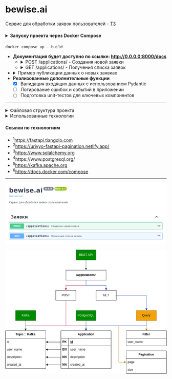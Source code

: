 # bewise.ai

Сервис для обработки заявок пользователей - [ТЗ](./data/TestTask.pdf)

<h4>
<details>
<summary>Запуску проекта через Docker Compose</summary>
<pre>docker -v  # Docker version 27.4.1, build b9d17ea</pre>
</details>
</h4>

```commandline
docker compose up --build
```

- <strong>Документация будет доступно по ссылке: http://0.0.0.0:8000/docs</strong>
  - <details>
    <summary>POST /applications/ - Создания новой заявки</summary>
    <pre>
    curl -X 'POST' \
      'http://0.0.0.0:8000/applications/' \
      -H 'accept: application/json' \
      -H 'Content-Type: application/json' \
      -d '{
      "user_name": "Alice",
      "description": "SHA256:ZFYiILDZ0FYvzlweLAn2ORxYTicw5CeMwlq7XiSNKWs"
    }'
    ---
    {
      "id": 1,
      "user_name": "Alice",
      "description": "SHA256:ZFYiILDZ0FYvzlweLAn2ORxYTicw5CeMwlq7XiSNKWs",
      "created_at": "2025-01-16T10:35:11.332005"
    }
    </pre>
    </details>
  - <details>
    <summary>GET /applications/ - Получения списка заявок</summary>
    <pre>
    curl -X 'GET' \
      'http://0.0.0.0:8000/applications/?page=1&size=20' \
      -H 'accept: application/json'
    ---
    {
      "items": [
        {
          "id": 3,
          "user_name": "Eve",
          "description": "SHA256:C1gQKS4BZ/IiKM7FnTPADiRWhtGfdz5GLKh2C3ZCTFY",
          "created_at": "2025-01-16T10:36:24.974006"
        },
        {
          "id": 2,
          "user_name": "Bob",
          "description": "SHA256:cmCfuncROD87w/sHAYeCD8rMAZC1Ll6omubAm2R5UBs",
          "created_at": "2025-01-16T10:36:08.964033"
        },
        {
          "id": 1,
          "user_name": "Alice",
          "description": "SHA256:ZFYiILDZ0FYvzlweLAn2ORxYTicw5CeMwlq7XiSNKWs",
          "created_at": "2025-01-16T10:35:11.332005"
        }
      ],
      "total": 3,
      "page": 1,
      "size": 20,
      "pages": 1
    }
    </pre>
    </details>
- <details>
  <summary>Пример публикации данных о новых заявках</summary>
  <pre>
  docker compose exec -it bewise.ai-broker bash
  broker:/$ ./opt/kafka/bin/kafka-console-consumer.sh --bootstrap-server broker:9092 --topic Kafka
  ---
  {"id": 1, "user_name": "Alice", "description": "SHA256:ZFYiILDZ0FYvzlweLAn2ORxYTicw5CeMwlq7XiSNKWs", "created_at": "2025-01-16 10:35:11.332005"}
  {"id": 2, "user_name": "Bob", "description": "SHA256:cmCfuncROD87w/sHAYeCD8rMAZC1Ll6omubAm2R5UBs", "created_at": "2025-01-16 10:36:08.964033"}
  {"id": 3, "user_name": "Eve", "description": "SHA256:C1gQKS4BZ/IiKM7FnTPADiRWhtGfdz5GLKh2C3ZCTFY", "created_at": "2025-01-16 10:36:24.974006"}
  </pre>
  </details>
- <strong>Реализованные дополнительные функции</strong>
  - [x] Валидация входящих данных с использованием Pydantic
  - [ ] Логирование ошибок и событий в приложении
  - [ ] Подготовка unit-тестов для ключевых компонентов

---
<details>
<summary>Файловая структура проекта</summary>
<pre>
tree -a -I ".venv|__pycache__|__init__.py|.idea|.pytest_cache|data" --dirsfirst
.
├── deploy
│   ├── docker
│   │   └── restapi
│   └── secrets
│       ├── .env-kafka
│       ├── .env-postgres
│       └── .env-restapi
├── src
│   ├── core
│   │   ├── config.py
│   │   └── dependencies.py
│   ├── database
│   │   ├── app.py
│   │   ├── crud.py
│   │   └── models.py
│   ├── datastream
│   │   ├── app.py
│   │   └── publication.py
│   ├── routers
│   │   ├── application.py
│   │   ├── dependencies.py
│   │   └── schemas.py
│   └── main.py
├── docker-compose.yml
├── README.md
└── requirements.txt
</pre>
</details>

<details>
<summary>Использованные технологии</summary>
<ul>
  <li>FastAPI<sup>1</sup></li>
  <li>FastAPI Paginations<sup>2</sup></li>
  <li>SQLAlchemy<sup>3</sup></li>
  <li>PostgreSQL<sup>4</sup></li>
  <li>Kafka<sup>4</sup></li>
  <li>Docker Compose<sup>6</sup></li>
</ul>
</details>

#### Ссылки по технологиям
- <sup>1</sup>https://fastapi.tiangolo.com
- <sup>2</sup>https://uriyyo-fastapi-pagination.netlify.app/
- <sup>3</sup>https://www.sqlalchemy.org
- <sup>4</sup>https://www.postgresql.org/
- <sup>5</sup>https://kafka.apache.org
- <sup>6</sup>https://docs.docker.com/compose

---
<p align="center"><img src="./data/rest-api.png" /></p>
<p align="center"><img src="./data/Diagram.drawio.png" /></p>
